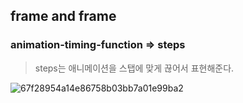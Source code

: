 ## frame and frame

### animation-timing-function => **steps**

> steps는 애니메이션을 스탭에 맞게 끊어서 표현해준다.

![67f28954a14e86758b03bb7a01e99ba2](https://user-images.githubusercontent.com/60641307/92582827-6c278180-f2cc-11ea-97fa-80dcb7ced432.png)
